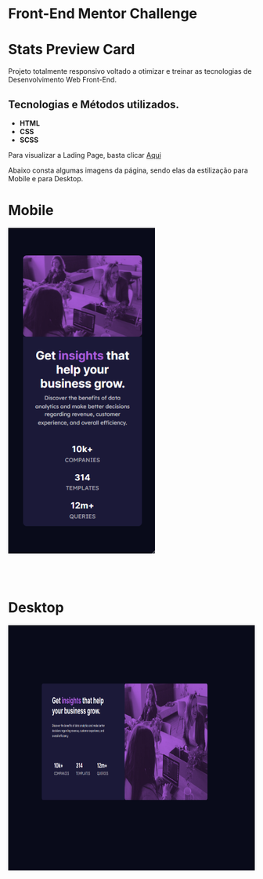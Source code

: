 # Front-End Mentor Challenge

# Stats Preview Card

Projeto totalmente responsivo voltado a otimizar e treinar as tecnologias de Desenvolvimento Web Front-End.

## Tecnologias e Métodos utilizados.

<ul>
    <li><b>HTML</b></li>
    <li><b>CSS</b></li>
    <li><b>SCSS</b></li>
</ul>

Para visualizar a Lading Page, basta clicar <a href="https://thejrodrigues.github.io/Huddle-Landing-Page/" target="_blank" alt="Link do Site">Aqui</a>

Abaixo consta algumas imagens da página, sendo elas da estilização para Mobile e para Desktop.

# Mobile

<img src="images/Mobile-Readme.png" alt="Tela da estilização Mobile" width="300px" >
<br></br>
<br></br>

# Desktop

<img src="images/Desktop-Readme.png" alt="Tela da estilização Desktop" height="500px">
